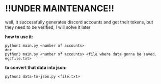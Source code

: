 # !!UNDER MAINTENANCE!!

well, it successfully generates discord accounts and get their tokens, but they need to be verified, I will solve it later

**how to use it:**
```
python3 main.py <number of accounts>
#or
python3 main.py <number of accounts> <file where data gonna be saved. eg:file.txt>
```

**to convert that data into json:**
```
python3 data-to-json.py <file.txt>
```
